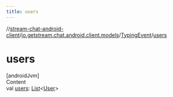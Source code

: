 ```yaml
---
title: users
---
```

//[stream-chat-android-client](../../../index.md)/[io.getstream.chat.android.client.models](../index.md)/[TypingEvent](index.md)/[users](users.md)



# users  
[androidJvm]  
Content  
val [users](users.md): [List](https://kotlinlang.org/api/latest/jvm/stdlib/kotlin.collections/-list/index.html)&lt;[User](../User/index.md)&gt;  



